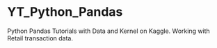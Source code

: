 # YT_Python_Pandas
Python Pandas Tutorials with Data and Kernel on Kaggle. Working with Retail transaction data. 
